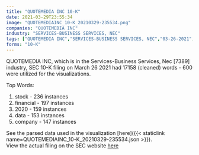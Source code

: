 ```yaml
---
title: "QUOTEMEDIA INC 10-K"
date: 2021-03-29T23:55:34
image: "QUOTEMEDIAINC_10-K_20210329-235534.png"
companies: "QUOTEMEDIA INC"
industry: "SERVICES-BUSINESS SERVICES, NEC"
tags: ["QUOTEMEDIA INC","SERVICES-BUSINESS SERVICES, NEC","03-26-2021","10-K"]
forms: "10-K"
---
```

QUOTEMEDIA INC, which is in the Services-Business Services, Nec [7389] industry, SEC 10-K filing on March 26 2021 had 17158 (cleaned) words - 600 were utilized for the visualizations.

Top Words:
1. stock - 236 instances
2. financial - 197 instances
3. 2020 - 159 instances
4. data - 153 instances
5. company - 147 instances


See the parsed data used in the visualization [here]({{< staticlink name=QUOTEMEDIAINC_10-K_20210329-235534.json >}}).  
View the actual filing on the SEC website [here](https://www.sec.gov/Archives/edgar/data/1101433/0001654954-21-003312.txt)